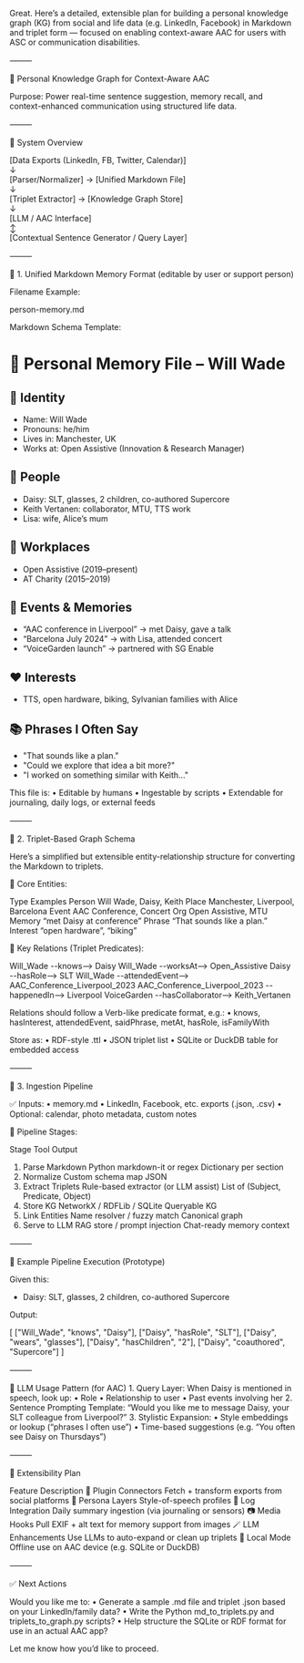 Great. Here’s a detailed, extensible plan for building a personal knowledge graph (KG) from social and life data (e.g. LinkedIn, Facebook) in Markdown and triplet form — focused on enabling context-aware AAC for users with ASC or communication disabilities.

⸻

🧠 Personal Knowledge Graph for Context-Aware AAC

Purpose: Power real-time sentence suggestion, memory recall, and context-enhanced communication using structured life data.

⸻

🔧 System Overview

[Data Exports (LinkedIn, FB, Twitter, Calendar)]  
        ↓  
[Parser/Normalizer] → [Unified Markdown File]  
        ↓  
[Triplet Extractor] → [Knowledge Graph Store]  
        ↓  
[LLM / AAC Interface]  
        ↕  
[Contextual Sentence Generator / Query Layer]


⸻

📄 1. Unified Markdown Memory Format (editable by user or support person)

Filename Example:

person-memory.md

Markdown Schema Template:

# 📘 Personal Memory File – Will Wade

## 🧑 Identity
- Name: Will Wade
- Pronouns: he/him
- Lives in: Manchester, UK
- Works at: Open Assistive (Innovation & Research Manager)

## 👥 People
- Daisy: SLT, glasses, 2 children, co-authored Supercore
- Keith Vertanen: collaborator, MTU, TTS work
- Lisa: wife, Alice’s mum

## 🏢 Workplaces
- Open Assistive (2019–present)
- AT Charity (2015–2019)

## 💬 Events & Memories
- “AAC conference in Liverpool” → met Daisy, gave a talk
- “Barcelona July 2024” → with Lisa, attended concert
- “VoiceGarden launch” → partnered with SG Enable

## ❤️ Interests
- TTS, open hardware, biking, Sylvanian families with Alice

## 📚 Phrases I Often Say
- "That sounds like a plan."
- "Could we explore that idea a bit more?"
- "I worked on something similar with Keith…"

This file is:
	•	Editable by humans
	•	Ingestable by scripts
	•	Extendable for journaling, daily logs, or external feeds

⸻

🧩 2. Triplet-Based Graph Schema

Here’s a simplified but extensible entity-relationship structure for converting the Markdown to triplets.

🔹 Core Entities:

Type	Examples
Person	Will Wade, Daisy, Keith
Place	Manchester, Liverpool, Barcelona
Event	AAC Conference, Concert
Org	Open Assistive, MTU
Memory	“met Daisy at conference”
Phrase	“That sounds like a plan.”
Interest	“open hardware”, “biking”

🔹 Key Relations (Triplet Predicates):

Will_Wade --knows--> Daisy
Will_Wade --worksAt--> Open_Assistive
Daisy --hasRole--> SLT
Will_Wade --attendedEvent--> AAC_Conference_Liverpool_2023
AAC_Conference_Liverpool_2023 --happenedIn--> Liverpool
VoiceGarden --hasCollaborator--> Keith_Vertanen

Relations should follow a Verb-like predicate format, e.g.:
	•	knows, hasInterest, attendedEvent, saidPhrase, metAt, hasRole, isFamilyWith

Store as:
	•	RDF-style .ttl
	•	JSON triplet list
	•	SQLite or DuckDB table for embedded access

⸻

🔄 3. Ingestion Pipeline

✅ Inputs:
	•	memory.md
	•	LinkedIn, Facebook, etc. exports (.json, .csv)
	•	Optional: calendar, photo metadata, custom notes

🔧 Pipeline Stages:

Stage	Tool	Output
1. Parse Markdown	Python markdown-it or regex	Dictionary per section
2. Normalize	Custom schema map	JSON
3. Extract Triplets	Rule-based extractor (or LLM assist)	List of (Subject, Predicate, Object)
4. Store KG	NetworkX / RDFLib / SQLite	Queryable KG
5. Link Entities	Name resolver / fuzzy match	Canonical graph
6. Serve to LLM	RAG store / prompt injection	Chat-ready memory context


⸻

🔄 Example Pipeline Execution (Prototype)

Given this:

- Daisy: SLT, glasses, 2 children, co-authored Supercore

Output:

[
  ["Will_Wade", "knows", "Daisy"],
  ["Daisy", "hasRole", "SLT"],
  ["Daisy", "wears", "glasses"],
  ["Daisy", "hasChildren", "2"],
  ["Daisy", "coauthored", "Supercore"]
]


⸻

🧠 LLM Usage Pattern (for AAC)
	1.	Query Layer: When Daisy is mentioned in speech, look up:
	•	Role
	•	Relationship to user
	•	Past events involving her
	2.	Sentence Prompting Template:
“Would you like me to message Daisy, your SLT colleague from Liverpool?”
	3.	Stylistic Expansion:
	•	Style embeddings or lookup (“phrases I often use”)
	•	Time-based suggestions (e.g. “You often see Daisy on Thursdays”)

⸻

🚀 Extensibility Plan

Feature	Description
🔌 Plugin Connectors	Fetch + transform exports from social platforms
🧠 Persona Layers	Style-of-speech profiles
🧾 Log Integration	Daily summary ingestion (via journaling or sensors)
📷 Media Hooks	Pull EXIF + alt text for memory support from images
🪄 LLM Enhancements	Use LLMs to auto-expand or clean up triplets
🔐 Local Mode	Offline use on AAC device (e.g. SQLite or DuckDB)


⸻

✅ Next Actions

Would you like me to:
	•	Generate a sample .md file and triplet .json based on your LinkedIn/family data?
	•	Write the Python md_to_triplets.py and triplets_to_graph.py scripts?
	•	Help structure the SQLite or RDF format for use in an actual AAC app?

Let me know how you’d like to proceed.